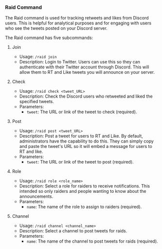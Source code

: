 ### Raid Command

The Raid command is used for tracking retweets and likes from Discord users. This is helpful for analytical purposes and for engaging with users who see the tweets posted on your Discord server.

The Raid command has five subcommands:

1. Join
   - Usage: `/raid join`
   - Description: Login to Twitter. Users can use this so they can authenticate with their Twitter account through Discord. This will allow them to RT and Like tweets you will announce on your server.

2. Check
   - Usage: `/raid check <tweet_URL>`
   - Description: Check the Discord users who retweeted and liked the specified tweets.
   - Parameters:
     - `tweet`: The URL or link of the tweet to check (required).

3. Post
   - Usage: `/raid post <tweet_URL>`
   - Description: Post a tweet for users to RT and Like. By default, administrators have the capability to do this. They can simply copy and paste the tweet's URL so it will embed a message for users to RT and like.
   - Parameters:
     - `tweet`: The URL or link of the tweet to post (required).

4. Role
   - Usage: `/raid role <role_name>`
   - Description: Select a role for raiders to receive notifications. This intended so only raiders and people wanting to know about the announcements.
   - Parameters:
     - `name`: The name of the role to assign to raiders (required).

5. Channel
   - Usage: `/raid channel <channel_name>`
   - Description: Select a channel to post tweets for raids.
   - Parameters:
     - `name`: The name of the channel to post tweets for raids (required).
